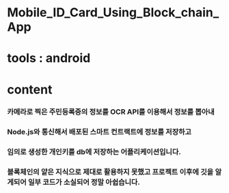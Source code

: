 # Mobile_ID_Card_Using_Block_chain_App
# tools : android

# content 

### 카메라로 찍은 주민등록증의 정보를 OCR API를 이용해서 정보를 뽑아내
### Node.js와 통신해서 배포된 스마트 컨트랙트에 정보를 저장하고
### 임의로 생성한 개인키를 db에 저장하는 어플리케이션입니다.

### 블록체인의 얕은 지식으로 제대로 활용하지 못했고 프로젝트 이후에 깃을 알게되어 일부 코드가 소실되어 정말 아쉽습니다.
